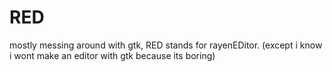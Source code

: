 # RED
mostly messing around with gtk, RED stands for rayenEDitor. (except i know i wont make an editor with gtk because its boring)
